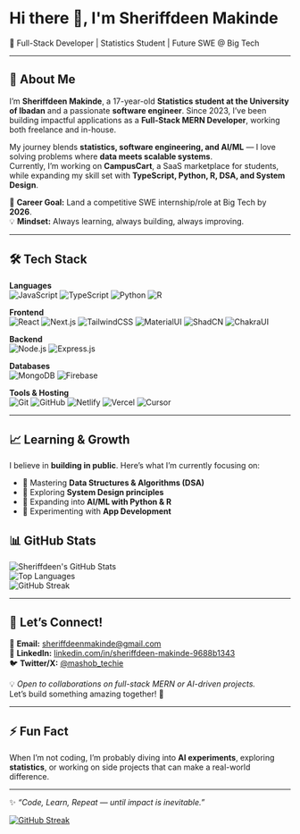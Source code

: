 # Hi there 👋, I'm Sheriffdeen Makinde  
🚀 Full-Stack Developer | Statistics Student | Future SWE @ Big Tech  

---

## 🌟 About Me  
I’m **Sheriffdeen Makinde**, a 17-year-old **Statistics student at the University of Ibadan** and a passionate **software engineer**. Since 2023, I’ve been building impactful applications as a **Full-Stack MERN Developer**, working both freelance and in-house.  

My journey blends **statistics, software engineering, and AI/ML** — I love solving problems where **data meets scalable systems**.  
Currently, I’m working on **CampusCart**, a SaaS marketplace for students, while expanding my skill set with **TypeScript, Python, R, DSA, and System Design**.  

🎯 **Career Goal:** Land a competitive SWE internship/role at Big Tech by **2026**.  
💡 **Mindset:** Always learning, always building, always improving.  

---

## 🛠️ Tech Stack  

**Languages**  
![JavaScript](https://img.shields.io/badge/JavaScript-F7DF1E?logo=javascript&logoColor=black)
![TypeScript](https://img.shields.io/badge/TypeScript-3178C6?logo=typescript&logoColor=white)
![Python](https://img.shields.io/badge/Python-3776AB?logo=python&logoColor=white)
![R](https://img.shields.io/badge/R-276DC3?logo=r&logoColor=white)

**Frontend**  
![React](https://img.shields.io/badge/React-20232A?logo=react&logoColor=61DAFB)
![Next.js](https://img.shields.io/badge/Next.js-000000?logo=nextdotjs&logoColor=white)
![TailwindCSS](https://img.shields.io/badge/Tailwind_CSS-38B2AC?logo=tailwind-css&logoColor=white)
![MaterialUI](https://img.shields.io/badge/Material_UI-007FFF?logo=mui&logoColor=white)
![ShadCN](https://img.shields.io/badge/ShadCN-000000?logo=vercel&logoColor=white)
![ChakraUI](https://img.shields.io/badge/Chakra_UI-319795?logo=chakra-ui&logoColor=white)

**Backend**  
![Node.js](https://img.shields.io/badge/Node.js-43853D?logo=node-dot-js&logoColor=white)
![Express.js](https://img.shields.io/badge/Express.js-000000?logo=express&logoColor=white)

**Databases**  
![MongoDB](https://img.shields.io/badge/MongoDB-47A248?logo=mongodb&logoColor=white)
![Firebase](https://img.shields.io/badge/Firebase-FFCA28?logo=firebase&logoColor=black)

**Tools & Hosting**  
![Git](https://img.shields.io/badge/Git-F05032?logo=git&logoColor=white)
![GitHub](https://img.shields.io/badge/GitHub-181717?logo=github&logoColor=white)
![Netlify](https://img.shields.io/badge/Netlify-00C7B7?logo=netlify&logoColor=white)
![Vercel](https://img.shields.io/badge/Vercel-000000?logo=vercel&logoColor=white)
![Cursor](https://img.shields.io/badge/Cursor-1F1F1F?logo=visualstudiocode&logoColor=white)

---

 

## 📈 Learning & Growth  
I believe in **building in public**. Here’s what I’m currently focusing on:  
- 🔹 Mastering **Data Structures & Algorithms (DSA)**  
- 🔹 Exploring **System Design principles**  
- 🔹 Expanding into **AI/ML with Python & R**  
- 🔹 Experimenting with **App Development**  

 

## 📊 GitHub Stats  

![Sheriffdeen's GitHub Stats](https://github-readme-stats.vercel.app/api?username=mashob&show_icons=true&theme=radical)  
![Top Languages](https://github-readme-stats.vercel.app/api/top-langs/?username=mashob&layout=compact&theme=radical)  
![GitHub Streak](https://github-readme-streak-stats.herokuapp.com/?user=mashob&theme=radical)  

---

## 🤝 Let’s Connect!  
📧 **Email:** [sheriffdeenmakinde@gmail.com](mailto:sheriffdeenmakinde@gmail.com)  
💼 **LinkedIn:** [linkedin.com/in/sheriffdeen-makinde-9688b1343](https://www.linkedin.com/in/sheriffdeen-makinde-9688b1343/)  
🐦 **Twitter/X:** [@mashob_techie](https://x.com/mashob_techie)  

💡 *Open to collaborations on full-stack MERN or AI-driven projects.*  
Let’s build something amazing together! 🚀  

---

## ⚡ Fun Fact  
When I’m not coding, I’m probably diving into **AI experiments**, exploring **statistics**, or working on side projects that can make a real-world difference.  

---

✨ *“Code, Learn, Repeat — until impact is inevitable.”*  



[![GitHub Streak](https://streak-stats.demolab.com/?user=MashobTechie)](https://git.io/streak-stats)
